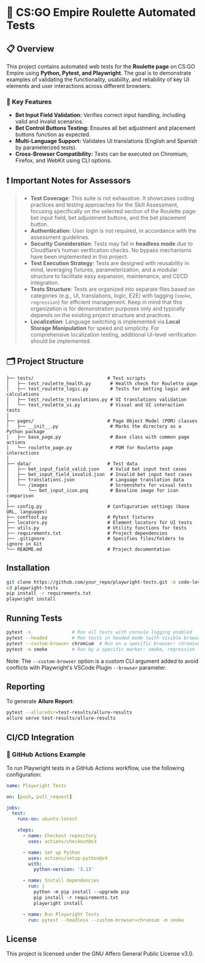 # 🎯 CS:GO Empire Roulette Automated Tests
## 📋 Overview
This project contains automated web tests for the **Roulette page** on CS:GO Empire using **Python, Pytest, and Playwright**. The goal is to demonstrate examples of validating the functionality, usability, and reliability of key UI elements and user interactions across different browsers.

### 🚀 Key Features
- **Bet Input Field Validation:** Verifies correct input handling, including valid and invalid scenarios.
- **Bet Control Buttons Testing:** Ensures all bet adjustment and placement buttons function as expected.
- **Multi-Language Support:** Validates UI translations (English and Spanish by parameterized tests).
- **Cross-Browser Compatibility:** Tests can be executed on Chromium, Firefox, and WebKit using CLI options.

## ❗️ Important Notes for Assessors
> - **Test Сoverage**: This suite is not exhaustive. It showcases coding practices and testing approaches for the Skill Assessment, focusing specifically on the selected section of the Roulette page: bet input field, bet adjustment buttons, and the bet placement button.
> - **Authentication**: User login is not required, in accordance with the assessment guidelines.
> - **Security Consideration**: Tests may fail in **headless mode** due to Cloudflare’s human verification checks. No bypass mechanisms have been implemented in this project.
> - **Test Execution Strategy**: Tests are designed with reusability in mind, leveraging fixtures, parameterization, and a modular structure to facilitate easy expansion, maintenance, and CI/CD integration.
> - **Tests Structure**: Tests are organized into separate files based on categories (e.g., UI, translations, logic, E2E) with tagging (`smoke`, `regression`) for efficient management. Keep in mind that this organization is for demonstration purposes only and typically depends on the existing project structure and practices.
> - **Localization**: Language switching is implemented via **Local Storage Manipulation** for speed and simplicity. For comprehensive localization testing, additional UI-level verification should be implemented.

## 🗂️ Project Structure
```plaintext
├── tests/                           # Test scripts
│   ├── test_roulette_health.py       # Health check for Roulette page
│   ├── test_roulette_logic.py        # Tests for betting logic and calculations
│   ├── test_roulette_translations.py # UI translations validation
│   └── test_roulette_ui.py           # Visual and UI interaction tests
│
├── pages/                           # Page Object Model (POM) classes
│   ├── __init__.py                   # Marks the directory as a Python package
│   ├── base_page.py                  # Base class with common page actions
│   └── roulette_page.py              # POM for Roulette page interactions
│
├── data/                            # Test data
│   ├── bet_input_field_valid.json    # Valid bet input test cases
│   ├── bet_input_field_invalid.json  # Invalid bet input test cases
│   ├── translations.json             # Language translation data
│   └── /images                       # Screenshots for visual tests
│       └── bet_input_icon.png        # Baseline image for icon comparison
│
├── config.py                        # Configuration settings (base URL, languages)
├── conftest.py                      # Pytest fixtures
├── locators.py                      # Element locators for UI tests
├── utils.py                         # Utility functions for tests
├── requirements.txt                 # Project dependencies
├── .gitignore                       # Specifies files/folders to ignore in Git
└── README.md                        # Project documentation
```

## Installation
```sh
git clone https://github.com/your_repo/playwright-tests.git -b code-level-up
cd playwright-tests
pip install -r requirements.txt
playwright install
```

## Running Tests
```sh
pytest -s               # Run all tests with console logging enabled
pytest --headed         # Run tests in headed mode (with visible browser UI)
pytest --custom-browser chromium  # Run on a specific browser: chromium, firefox, webkit
pytest -m smoke         # Run by a specific marker: smoke, regression
```
Note: The `--custom-browser` option is a custom CLI argument added to avoid conflicts with Playwright's VSCode Plugin `--browser` parameter.

## Reporting
To generate **Allure Report**:
```sh
pytest --alluredir=test-results/allure-results
allure serve test-results/allure-results
```

## CI/CD Integration

### 🚀 GitHub Actions Example

To run Playwright tests in a GitHub Actions workflow, use the following configuration:

```yml
name: Playwright Tests

on: [push, pull_request]

jobs:
  test:
    runs-on: ubuntu-latest

    steps:
      - name: Checkout repository
        uses: actions/checkout@v3

      - name: Set up Python
        uses: actions/setup-python@v4
        with:
          python-version: '3.13'

      - name: Install dependencies
        run: |
          python -m pip install --upgrade pip
          pip install -r requirements.txt
          playwright install

      - name: Run Playwright Tests
        run: pytest --headless --custom-browser=chromium -m smoke
```

## License
This project is licensed under the GNU Affero General Public License v3.0.
